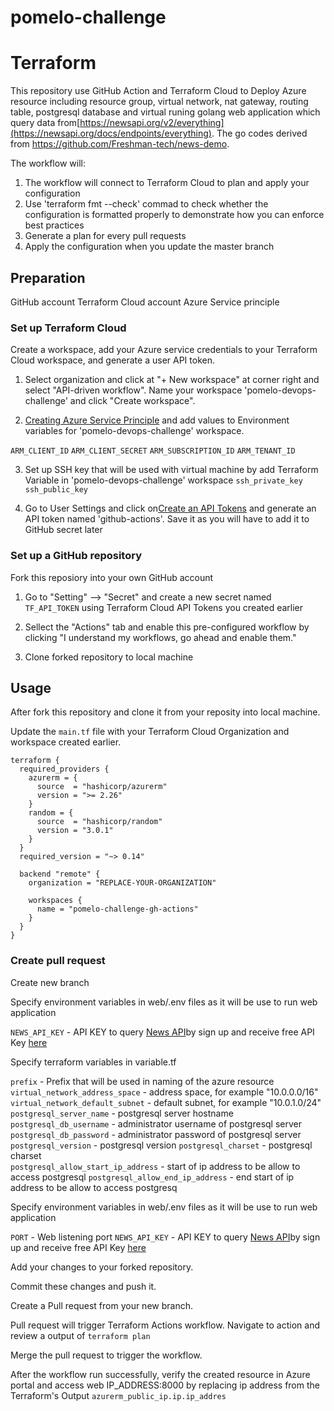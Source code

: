 # pomelo-challenge

# Terraform 

This repository use GitHub Action and Terraform Cloud to Deploy Azure resource including resource group, virtual network, nat gateway, routing table, postgresql database and virtual runing golang web application which query data from[https://newsapi.org/v2/everything](https://newsapi.org/docs/endpoints/everything). The go codes derived from https://github.com/Freshman-tech/news-demo.

The workflow will:

1. The workflow will connect to Terraform Cloud to plan and apply your configuration
2. Use 'terraform fmt --check' commad to check whether the configuration is formatted properly to demonstrate how you can enforce best practices
3. Generate a plan for every pull requests
4. Apply the configuration when you update the master branch


## Preparation

GitHub account
Terraform Cloud account
Azure Service principle

### Set up Terraform Cloud

Create a workspace, add your Azure service credentials to your Terraform Cloud workspace, and generate a user API token.

1. Select organization and click at "+ New workspace" at corner right and select "API-driven workflow". Name your workspace 'pomelo-devops-challenge' and click "Create workspace".

2. [Creating Azure Service Principle](https://registry.terraform.io/providers/hashicorp/azurerm/latest/docs/guides/service_principal_client_secret#configuring-the-service-principal-in-terraform) and add values to Environment variables for 'pomelo-devops-challenge' workspace.

`ARM_CLIENT_ID`
`ARM_CLIENT_SECRET`
`ARM_SUBSCRIPTION_ID`
`ARM_TENANT_ID`

3. Set up SSH key that will be used with virtual machine by add Terraform Variable in 'pomelo-devops-challenge' workspace 
`ssh_private_key`
`ssh_public_key`

4. Go to User Settings and click on[Create an API Tokens](https://app.terraform.io/app/settings/tokens) and generate an API token named 'github-actions'. Save it as you will have to add it to GitHub secret later

### Set up a GitHub repository

Fork this reposiory into your own GitHub account

1. Go to "Setting" --> "Secret" and create a new secret named `TF_API_TOKEN` using Terraform Cloud API Tokens you created earlier

2. Sellect the "Actions" tab and enable this pre-configured workflow by clicking "I understand my workflows, go ahead and enable them."

3. Clone forked repository to local machine

## Usage

After fork this repository and clone it from your reposity into local machine.

Update the `main.tf` file with your Terraform Cloud Organization and workspace created earlier.

```HCL
terraform {
  required_providers {
    azurerm = {
      source  = "hashicorp/azurerm"
      version = ">= 2.26"
    }
    random = {
      source  = "hashicorp/random"
      version = "3.0.1"
    }
  }
  required_version = "~> 0.14"

  backend "remote" {
    organization = "REPLACE-YOUR-ORGANIZATION"

    workspaces {
      name = "pomelo-challenge-gh-actions"
    }
  }
}
```

### Create pull request

Create new branch 

Specify environment variables in web/.env files as it will be use to run web application

`NEWS_API_KEY` - API KEY to query [News API](https://newsapi.org/)by sign up and receive free API Key [here](https://newsapi.org/register)


Specify terraform variables in variable.tf

`prefix` -  Prefix that will be used in naming of the azure resource
`virtual_network_address_space` -  address space, for example "10.0.0.0/16"
`virtual_network_default_subnet` - default subnet, for example "10.0.1.0/24"
`postgresql_server_name` - postgresql server hostname 
`postgresql_db_username` - administrator username of postgresql server
`postgresql_db_password` - administrator password of postgresql server
`postgresql_version`     - postgresql version
`postgresql_charset`     - postgresql charset   
`postgresql_allow_start_ip_address` - start of ip address to be allow to access postgresql 
`postgresql_allow_end_ip_address`   - end start of ip address to be allow to access postgresq


Specify environment variables in web/.env files as it will be use to run web application

`PORT` - Web listening port 
`NEWS_API_KEY` - API KEY to query [News API](https://newsapi.org/)by sign up and receive free API Key [here](https://newsapi.org/register)

Add your changes to your forked repository.

Commit these changes and push it.

Create a Pull request from your new branch.

Pull request will trigger Terraform Actions workflow. Navigate to action and review a output of `terraform plan`

Merge the pull request to trigger the workflow.

After the workflow run successfully, verify the created resource in Azure portal and access web IP_ADDRESS:8000 by replacing ip address from the Terraform's Output `azurerm_public_ip.ip.ip_addres`

